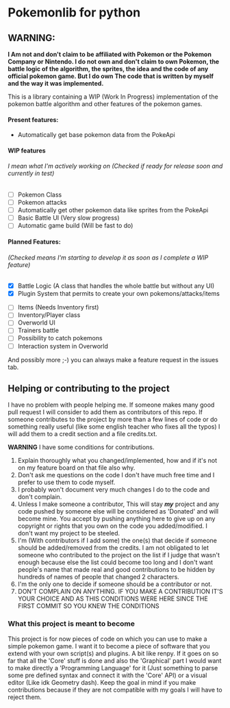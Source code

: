# Pokemonlib for python

## WARNING:
**I Am not and don't claim to be affiliated with Pokemon or the Pokemon Company or Nintendo.
I do not own and don't claim to own Pokemon, the battle logic of the algorithm, the sprites,
the idea and the code of any official pokemon game. But I do own The code that is written by myself
and the way it was implemented.**

This is a library containing a WIP (Work In Progress) implementation of the pokemon battle algorithm and
other features of the pokemon games.

#### Present features:

* Automatically get base pokemon data from the PokeApi

#### WIP features
###### I mean what I'm actively working on (Checked if ready for release soon and currently in test)

- [ ] Pokemon Class
- [ ] Pokemon attacks
- [ ] Automatically get other pokemon data like sprites from the PokeApi
- [ ] Basic Battle UI (Very slow progress)
- [ ] Automatic game build (Will be fast to do)

#### Planned Features:
###### (Checked means I'm starting to develop it as soon as I complete a WIP feature)

+ [X] Battle Logic (A class that handles the whole battle but without any UI)
+ [X] Plugin System that permits to create your own pokemons/attacks/items
- [ ] Items (Needs Inventory first)
- [ ] Inventory/Player class
- [ ] Overworld UI
- [ ] Trainers battle
- [ ] Possibility to catch pokemons
- [ ] Interaction system in Overworld

And possibly more ;-) you can always make a feature request in the issues tab.

## Helping or contributing to the project

I have no problem with people helping me. If someone makes many good pull request I will consider to add them
as contributors of this repo. If someone contributes to the project by more than a few lines of code or do
something really useful (like some english teacher who fixes all the typos) I will add them to a credit section
and a file credits.txt.

**WARNING** I have some conditions for contributions.

1. Explain thoroughly what you changed/implemented, how and if it's not on my feature board on that file also why.
2. Don't ask me questions on the code I don't have much free time and I prefer to use them to code myself.
3. I probably won't document very much changes I do to the code and don't complain.
4. Unless I make someone a contributor, This will stay **_my_** project and any code pushed by someone else will be
considered as 'Donated' and will become mine. You accept by pushing anything here to give up on any copyright
or rights that you own on the code you added/modified. I don't want my project to be steeled.
5. I'm (With contributors if I add some) the one(s) that decide if someone should be added/removed from the credits.
I am not obligated to let someone who contributed to the project on the list if I judge that wasn't enough because
else the list could become too long and I don't want people's name that made real and good contributions to be
hidden by hundreds of names of people that changed 2 characters.
6. I'm the only one to decide if someone should be a contributor or not.
7. DON'T COMPLAIN ON ANYTHING. IF YOU MAKE A CONTRIBUTION IT'S YOUR CHOICE AND AS THIS CONDITIONS WERE HERE
SINCE THE FIRST COMMIT SO YOU KNEW THE CONDITIONS

### What this project is meant to become

This project is for now pieces of code on which you can use to make a simple pokemon game.
I want it to become a piece of software that you extend with your own script(s) and plugins.
A bit like renpy. If it goes on so far that all the 'Core' stuff is done and also the 'Graphical' part I would
want to make directly a 'Programming Language' for it (Just something to parse some pre defined syntax and connect it
with the 'Core' API) or a visual editor (Like idk Geometry dash). Keep the goal in mind if you make contributions
because if they are not compatible with my goals I will have to reject them.
